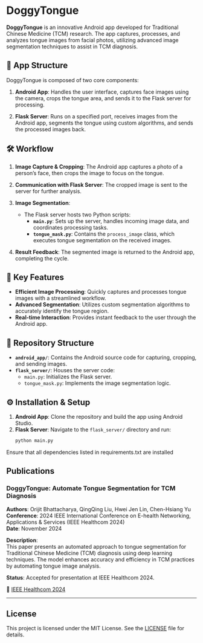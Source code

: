 # DoggyTongue

**DoggyTongue** is an innovative Android app developed for Traditional Chinese Medicine (TCM) research. The app captures, processes, and analyzes tongue images from facial photos, utilizing advanced image segmentation techniques to assist in TCM diagnosis.

## 📱 App Structure

DoggyTongue is composed of two core components:

1. **Android App**: Handles the user interface, captures face images using the camera, crops the tongue area, and sends it to the Flask server for processing.

2. **Flask Server**: Runs on a specified port, receives images from the Android app, segments the tongue using custom algorithms, and sends the processed images back.

## 🛠️ Workflow

1. **Image Capture & Cropping**: The Android app captures a photo of a person’s face, then crops the image to focus on the tongue.

2. **Communication with Flask Server**: The cropped image is sent to the server for further analysis.

3. **Image Segmentation**:
   - The Flask server hosts two Python scripts:
     - **`main.py`**: Sets up the server, handles incoming image data, and coordinates processing tasks.
     - **`tongue_mask.py`**: Contains the `process_image` class, which executes tongue segmentation on the received images.

4. **Result Feedback**: The segmented image is returned to the Android app, completing the cycle.

## 🚀 Key Features

- **Efficient Image Processing**: Quickly captures and processes tongue images with a streamlined workflow.
- **Advanced Segmentation**: Utilizes custom segmentation algorithms to accurately identify the tongue region.
- **Real-time Interaction**: Provides instant feedback to the user through the Android app.

## 📂 Repository Structure

- **`android_app/`**: Contains the Android source code for capturing, cropping, and sending images.
- **`flask_server/`**: Houses the server code:
  - `main.py`: Initializes the Flask server.
  - `tongue_mask.py`: Implements the image segmentation logic.

## ⚙️ Installation & Setup

1. **Android App**: Clone the repository and build the app using Android Studio.
2. **Flask Server**: Navigate to the `flask_server/` directory and run:
   ```bash
   python main.py
Ensure that all dependencies listed in requirements.txt are installed

## Publications
### DoggyTongue: Automate Tongue Segmentation for TCM Diagnosis
**Authors**: Orijit Bhattacharya, QingQing Liu, Hwei Jen Lin, Chen-Hsiang Yu  
**Conference**: 2024 IEEE International Conference on E-health Networking, Applications & Services (IEEE Healthcom 2024)  
**Date**: November 2024  

**Description**:  
This paper presents an automated approach to tongue segmentation for Traditional Chinese Medicine (TCM) diagnosis using deep learning techniques. The model enhances accuracy and efficiency in TCM practices by automating tongue image analysis.

**Status**: Accepted for presentation at IEEE Healthcom 2024.  

📄 [IEEE Healthcom 2024](https://www.ieee-healthcom.org/)  

---

## License
This project is licensed under the MIT License. See the [LICENSE](LICENSE) file for details.  